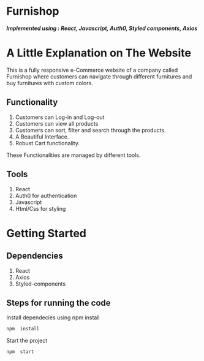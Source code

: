 # Furnishop

***Implemented using : React, Javascript, Auth0, Styled components, Axios***
<br>

# A Little Explanation on The Website
This is a fully responsive e-Commerce website of a company called Furnishop where customers can navigate through different furnitures and buy furnitures with custom colors. 

## Functionality
1. Customers can Log-in and Log-out
2. Customers can view all products
3. Customers can sort, filter and search through the products.
4. A Beautiful Interface.
5. Robust Cart functionality.

These Functionalities are managed by different tools.
## Tools
1.  React
2.  Auth0 for authentication
3.  Javascript
4.  Html/Css for styling

# Getting Started
## Dependencies
1. React
2. Axios
3. Styled-components

## Steps for running the code

Install dependecies using npm install
```sh 
npm  install
```

Start the project
```sh 
npm  start
```
